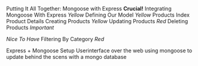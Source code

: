 Putting It All Together: Mongoose with Express
**Crucial!**
Integrating Mongoose With Express  *Yellow*
Defining Our Model    *Yellow*
Products Index
Product Details
Creating Products   *Yellow*
Updating Products   *Red*
Deleting Products
*Important*

*Nice To Have*
Filtering By Category *Red*

Express + Mongoose Setup
Userinterface over the web
using mongoose to update behind the scens with a mongo database